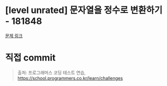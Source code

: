 # [level unrated] 문자열을 정수로 변환하기 - 181848

[문제 링크](https://school.programmers.co.kr/learn/courses/30/lessons/181848)

# 직접 commit

> 출처: 프로그래머스 코딩 테스트 연습, https://school.programmers.co.kr/learn/challenges
